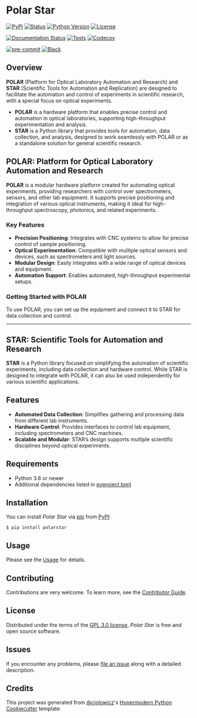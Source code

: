 # Polar Star

[![PyPI](https://img.shields.io/pypi/v/polarstar.svg)][pypi_]
[![Status](https://img.shields.io/pypi/status/polarstar.svg)][status]
[![Python Version](https://img.shields.io/pypi/pyversions/polarstar)][python version]
[![License](https://img.shields.io/pypi/l/polarstar)][license]

[![Documentation Status](https://readthedocs.org/projects/polarstar/badge/?version=latest)](https://polarstar.readthedocs.io/en/latest/?badge=latest)
[![Tests](https://github.com/juliogallinaro/PolarStar/workflows/Tests/badge.svg)][tests]
[![Codecov](https://codecov.io/gh/juliogallinaro/PolarStar/branch/main/graph/badge.svg)][codecov]

[![pre-commit](https://img.shields.io/badge/pre--commit-enabled-brightgreen?logo=pre-commit&logoColor=white)][pre-commit]
[![Black](https://img.shields.io/badge/code%20style-black-000000.svg)][black]

[pypi_]: https://pypi.org/project/PolarStar/
[status]: https://pypi.org/project/PolarStar/
[python version]: https://pypi.org/project/PolarStar
[read the docs]: https://PolarStar.readthedocs.io/
[tests]: https://github.com/juliogallinaro/PolarStar/actions?workflow=Tests
[codecov]: https://app.codecov.io/gh/juliogallinaro/PolarStar
[pre-commit]: https://github.com/pre-commit/pre-commit
[black]: https://github.com/psf/black

## Overview

**POLAR** (Platform for Optical Laboratory Automation and Research) and **STAR** (Scientific Tools for Automation and Replication) are designed to facilitate the automation and control of experiments in scientific research, with a special focus on optical experiments.

- **POLAR** is a hardware platform that enables precise control and automation in optical laboratories, supporting high-throughput experimentation and analysis.
- **STAR** is a Python library that provides tools for automation, data collection, and analysis, designed to work seamlessly with POLAR or as a standalone solution for general scientific research.

## POLAR: Platform for Optical Laboratory Automation and Research

**POLAR** is a modular hardware platform created for automating optical experiments, providing researchers with control over spectrometers, sensors, and other lab equipment. It supports precise positioning and integration of various optical instruments, making it ideal for high-throughput spectroscopy, photonics, and related experiments.

### Key Features

- **Precision Positioning**: Integrates with CNC systems to allow for precise control of sample positioning.
- **Optical Experimentation**: Compatible with multiple optical sensors and devices, such as spectrometers and light sources.
- **Modular Design**: Easily integrates with a wide range of optical devices and equipment.
- **Automation Support**: Enables automated, high-throughput experimental setups.

### Getting Started with POLAR

To use POLAR, you can set up the equipment and connect it to STAR for data collection and control.

---

## STAR: Scientific Tools for Automation and Research

**STAR** is a Python library focused on simplifying the automation of scientific experiments, including data collection and hardware control. While STAR is designed to integrate with POLAR, it can also be used independently for various scientific applications.

## Features

- **Automated Data Collection**: Simplifies gathering and processing data from different lab instruments.
- **Hardware Control**: Provides interfaces to control lab equipment, including spectrometers and CNC machines.
- **Scalable and Modular**: STAR’s design supports multiple scientific disciplines beyond optical experiments.

## Requirements

- Python 3.8 or newer
- Additional dependencies listed in [pyproject.toml](https://github.com/juliogallinaro/polarstar/blob/main/pyproject.toml)

## Installation

You can install _Polar Star_ via [pip] from [PyPI]:

```console
$ pip install polarstar
```

## Usage

Please see the [Usage] for details.

## Contributing

Contributions are very welcome.
To learn more, see the [Contributor Guide].

## License

Distributed under the terms of the [GPL 3.0 license][license],
_Polar Star_ is free and open source software.

## Issues

If you encounter any problems,
please [file an issue] along with a detailed description.

## Credits

This project was generated from [@cjolowicz]'s [Hypermodern Python Cookiecutter] template.

[@cjolowicz]: https://github.com/cjolowicz
[pypi]: https://pypi.org/
[hypermodern python cookiecutter]: https://github.com/cjolowicz/cookiecutter-hypermodern-python
[file an issue]: https://github.com/juliogallinaro/PolarStar/issues
[pip]: https://pip.pypa.io/

<!-- github-only -->

[license]: https://github.com/juliogallinaro/PolarStar/blob/main/LICENSE
[contributor guide]: https://github.com/juliogallinaro/PolarStar/blob/main/CONTRIBUTING.md
[usage]: https://PolarStar.readthedocs.io/en/latest/usage.html
